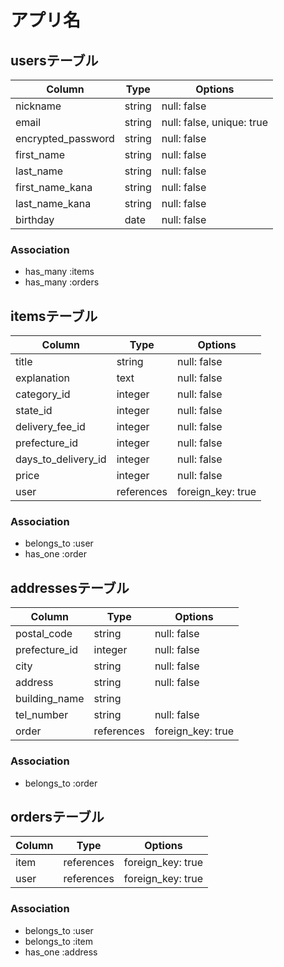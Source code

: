 # アプリ名

## usersテーブル

| Column             | Type   | Options                   |
| ------------------ | ------ | ------------------------- |
| nickname           | string | null: false               |
| email              | string | null: false, unique: true |
| encrypted_password | string | null: false               |
| first_name         | string | null: false               |
| last_name          | string | null: false               |
| first_name_kana    | string | null: false               |
| last_name_kana     | string | null: false               |
| birthday           | date   | null: false               |

### Association

* has_many :items
* has_many :orders

## itemsテーブル

| Column              | Type          | Options           |
| ------------------- | --------------| ----------------- |
| title               | string        | null: false       |
| explanation         | text          | null: false       |
| category_id         | integer       | null: false       |
| state_id            | integer       | null: false       |
| delivery_fee_id     | integer       | null: false       |
| prefecture_id       | integer       | null: false       |
| days_to_delivery_id | integer       | null: false       |
| price               | integer       | null: false       |
| user                | references    | foreign_key: true |

### Association

* belongs_to :user
* has_one :order

## addressesテーブル

| Column               | Type       | Options           |
| -------------------- | ---------- | ----------------- |
| postal_code          | string     | null: false       |
| prefecture_id        | integer    | null: false       |
| city                 | string     | null: false       |
| address              | string     | null: false       |
| building_name        | string     |                   |
| tel_number           | string     | null: false       |
| order                | references | foreign_key: true |


### Association

* belongs_to :order

## ordersテーブル

| Column               | Type       | Options           |
| -------------------- | ---------- | ----------------- |
| item                 | references | foreign_key: true |
| user                 | references | foreign_key: true |

### Association


* belongs_to :user
* belongs_to :item
* has_one :address

